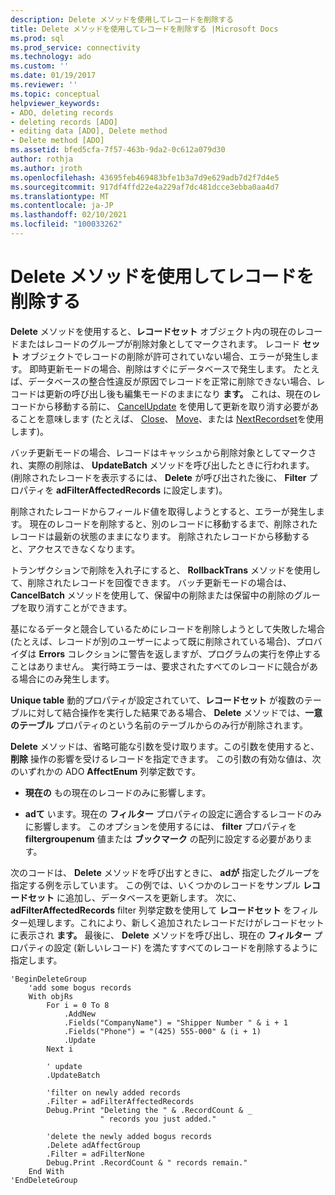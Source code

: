 ```yaml
---
description: Delete メソッドを使用してレコードを削除する
title: Delete メソッドを使用してレコードを削除する |Microsoft Docs
ms.prod: sql
ms.prod_service: connectivity
ms.technology: ado
ms.custom: ''
ms.date: 01/19/2017
ms.reviewer: ''
ms.topic: conceptual
helpviewer_keywords:
- ADO, deleting records
- deleting records [ADO]
- editing data [ADO], Delete method
- Delete method [ADO]
ms.assetid: bfed5cfa-7f57-463b-9da2-0c612a079d30
author: rothja
ms.author: jroth
ms.openlocfilehash: 43695feb469483bfe1b3a7d9e629adb7d2f7d4e5
ms.sourcegitcommit: 917df4ffd22e4a229af7dc481dcce3ebba0aa4d7
ms.translationtype: MT
ms.contentlocale: ja-JP
ms.lasthandoff: 02/10/2021
ms.locfileid: "100033262"
---
```

# <a name="deleting-records-using-the-delete-method"></a>Delete メソッドを使用してレコードを削除する
**Delete** メソッドを使用すると、**レコードセット** オブジェクト内の現在のレコードまたはレコードのグループが削除対象としてマークされます。 レコード **セット** オブジェクトでレコードの削除が許可されていない場合、エラーが発生します。 即時更新モードの場合、削除はすぐにデータベースで発生します。 たとえば、データベースの整合性違反が原因でレコードを正常に削除できない場合、レコードは更新の呼び出し後も編集モードのままになり **ます。** これは、現在のレコードから移動する前に、 [CancelUpdate](../../reference/ado-api/cancelupdate-method-ado.md) を使用して更新を取り消す必要があることを意味します (たとえば、 [Close](../../reference/ado-api/close-method-ado.md)、 [Move](../../reference/ado-api/move-method-ado.md)、または [NextRecordset](../../reference/ado-api/nextrecordset-method-ado.md)を使用します)。  
  
 バッチ更新モードの場合、レコードはキャッシュから削除対象としてマークされ、実際の削除は、 **UpdateBatch** メソッドを呼び出したときに行われます。 (削除されたレコードを表示するには、 **Delete** が呼び出された後に、 **Filter** プロパティを **adFilterAffectedRecords** に設定します)。  
  
 削除されたレコードからフィールド値を取得しようとすると、エラーが発生します。 現在のレコードを削除すると、別のレコードに移動するまで、削除されたレコードは最新の状態のままになります。 削除されたレコードから移動すると、アクセスできなくなります。  
  
 トランザクションで削除を入れ子にすると、 **RollbackTrans** メソッドを使用して、削除されたレコードを回復できます。 バッチ更新モードの場合は、 **CancelBatch** メソッドを使用して、保留中の削除または保留中の削除のグループを取り消すことができます。  
  
 基になるデータと競合しているためにレコードを削除しようとして失敗した場合 (たとえば、レコードが別のユーザーによって既に削除されている場合)、プロバイダは **Errors** コレクションに警告を返しますが、プログラムの実行を停止することはありません。 実行時エラーは、要求されたすべてのレコードに競合がある場合にのみ発生します。  
  
 **Unique table** 動的プロパティが設定されていて、**レコードセット** が複数のテーブルに対して結合操作を実行した結果である場合、 **Delete** メソッドでは、**一意のテーブル** プロパティのという名前のテーブルからのみ行が削除されます。  
  
 **Delete** メソッドは、省略可能な引数を受け取ります。この引数を使用すると、**削除** 操作の影響を受けるレコードを指定できます。 この引数の有効な値は、次のいずれかの ADO **AffectEnum** 列挙定数です。  
  
-   **現在の** もの現在のレコードのみに影響します。  
  
-   **adて** います。現在の **フィルター** プロパティの設定に適合するレコードのみに影響します。 このオプションを使用するには、 **filter** プロパティを **filtergroupenum** 値または **ブックマーク** の配列に設定する必要があります。  
  
 次のコードは、 **Delete** メソッドを呼び出すときに、 **adが** 指定したグループを指定する例を示しています。 この例では、いくつかのレコードをサンプル **レコードセット** に追加し、データベースを更新します。 次に、 **adFilterAffectedRecords** filter 列挙定数を使用して **レコードセット** をフィルター処理します。これにより、新しく追加されたレコードだけがレコードセットに表示され **ます。** 最後に、 **Delete** メソッドを呼び出し、現在の **フィルター** プロパティの設定 (新しいレコード) を満たすすべてのレコードを削除するように指定します。  
  
```  
'BeginDeleteGroup  
    'add some bogus records  
    With objRs  
        For i = 0 To 8  
            .AddNew  
            .Fields("CompanyName") = "Shipper Number " & i + 1  
            .Fields("Phone") = "(425) 555-000" & (i + 1)  
            .Update  
        Next i  
  
        ' update  
        .UpdateBatch  
  
        'filter on newly added records  
        .Filter = adFilterAffectedRecords  
        Debug.Print "Deleting the " & .RecordCount & _  
                    " records you just added."  
  
        'delete the newly added bogus records  
        .Delete adAffectGroup  
        .Filter = adFilterNone  
        Debug.Print .RecordCount & " records remain."  
    End With  
'EndDeleteGroup  
```